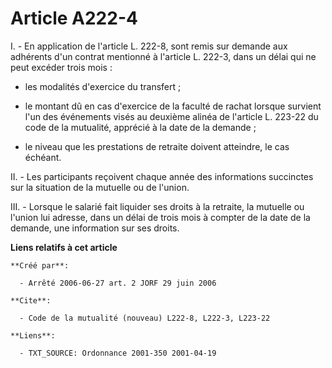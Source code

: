 # Article A222-4

I. - En application de l'article L. 222-8, sont remis sur demande aux adhérents d'un contrat mentionné à l'article L. 222-3,
dans un délai qui ne peut excéder trois mois :

- les modalités d'exercice du transfert ;

- le montant dû en cas d'exercice de la faculté de rachat lorsque survient l'un des événements visés au deuxième alinéa de
l'article L. 223-22 du code de la mutualité, apprécié à la date de la demande ;

- le niveau que les prestations de retraite doivent atteindre, le cas échéant.

II. - Les participants reçoivent chaque année des informations succinctes sur la situation de la mutuelle ou de l'union.

III. - Lorsque le salarié fait liquider ses droits à la retraite, la mutuelle ou l'union lui adresse, dans un délai de trois
mois à compter de la date de la demande, une information sur ses droits.

**Liens relatifs à cet article**

	**Créé par**:

	  - Arrêté 2006-06-27 art. 2 JORF 29 juin 2006

	**Cite**:

	  - Code de la mutualité (nouveau) L222-8, L222-3, L223-22

	**Liens**:

	  - TXT_SOURCE: Ordonnance 2001-350 2001-04-19
